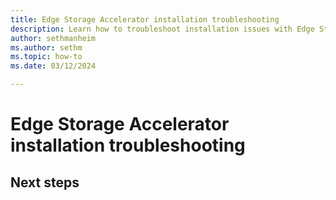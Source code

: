 ```yaml
---
title: Edge Storage Accelerator installation troubleshooting
description: Learn how to troubleshoot installation issues with Edge Storage Accelerator.
author: sethmanheim
ms.author: sethm
ms.topic: how-to
ms.date: 03/12/2024

---
```


# Edge Storage Accelerator installation troubleshooting

## Next steps
